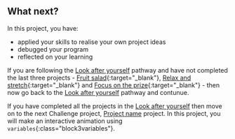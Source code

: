 ## What next?

In this project, you have:

+ applied your skills to realise your own project ideas
+ debugged your program
+ reflected on your learning

If you are following the [Look after yourself](https://projects.raspberrypi.org/en/raspberrypi/look-after-yourself) pathway and have not completed the last three projects - [Fruit salad](https://learning-admin.raspberrypi.org/en/projects/fruit-salad){:target="_blank"}, [Relax and stretch](https://learning-admin.raspberrypi.org/en/projects/relax-and-stretch){:target="_blank"} and [Focus on the prize](https://learning-admin.raspberrypi.org/en/projects/focus-on-the-prize){:target="_blank"} - then now go back to the [Look after yourself](https://projects.raspberrypi.org/en/pathways/look-after-yourself) pathway and contunue.

If you have completed all the projects in the [Look after yourself](https://projects.raspberrypi.org/en/pathways/look-after-yourself) then move on to the next Challenge project, [Project name](https://projects.raspberrypi.org/en/projects/project-name) project. In this project, you will make an interactive animation using `variables`{:class="block3variables"}.
